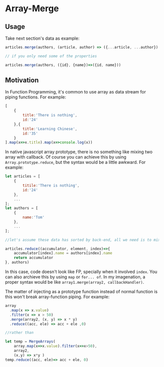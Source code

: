 # Array-Merge

## Usage

Take next section's data as example:

```js
articles.merge(authors, (article, author) => ({...article, ...author}) )

// if you only need some of the properties

articles.merge(authors, ({id}, {name})=>({id, name}))
```

## Motivation

In Function Programming, it's common to use array as data stream for piping functions. For example:

```js
[
    {
        title:'There is nothing',
        id:'24'
    },{
    	title:'Learning Chinese',
        id:'35'
    }
].map(x=>x.title).map(x=>console.log(x))

```

In native javascript array prototype, there is no something like mixing two array with callback. Of course you can achieve this by using `Array.prototype.reduce`, but the syntax would be a little awkward. For example:

```js
let articles = [
    {
        titile:'There is nothing',
        id:'24'
    },
    ...
];
let authors = [
    {
    	name:'Tom'
    },
    ...
];

//let's assume these data has sorted by back-end, all we need is to mix these two array by order

articles.reduce((accumulator, element, index)=>{
    accumulator[index].name = authors[index].name
    return accumulator
}, authors)
```

In this case, code doesn't look like FP, specially when it involved `index`.  You can also archieve this by using `map` or `for... of`. In my imagenation, a proper syntax would be like `array1.merge(array2, callbackHandler)`.

The matter of injecting as a prototype function instead of normal function is this won't break array-function piping. For example:

```js
array
  .map(x => x.value)
  .filter(x => x > 50)
  .merge(array2, (x, y) => x * y)
  .reduce((acc, ele) => acc + ele ,0)

//rather than

let temp = MergeArrays(
    array.map(x=>x.value).filter(x=>x>50), 
    array2,
    (x,y) => x*y )
temp.reduce((acc, ele)=> acc + ele, 0)
```

